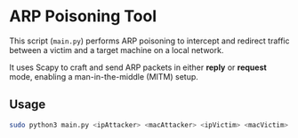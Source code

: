 # ARP Poisoning Tool

This script (`main.py`) performs ARP poisoning to intercept and redirect traffic between a victim and a target machine on a local network.

It uses Scapy to craft and send ARP packets in either **reply** or **request** mode, enabling a man-in-the-middle (MITM) setup.

## Usage

```bash
sudo python3 main.py <ipAttacker> <macAttacker> <ipVictim> <macVictim> <ipToSpoof> <iface> [--mode reply|request]
